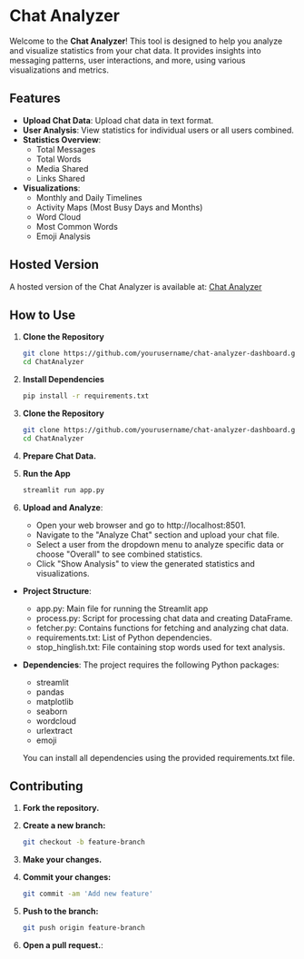 # Chat Analyzer

Welcome to the **Chat Analyzer**! This tool is designed to help you analyze and visualize statistics from your chat data. It provides insights into messaging patterns, user interactions, and more, using various visualizations and metrics.

## Features

- **Upload Chat Data**: Upload chat data in text format.
- **User Analysis**: View statistics for individual users or all users combined.
- **Statistics Overview**:
  - Total Messages
  - Total Words
  - Media Shared
  - Links Shared
- **Visualizations**:
  - Monthly and Daily Timelines
  - Activity Maps (Most Busy Days and Months)
  - Word Cloud
  - Most Common Words
  - Emoji Analysis

## Hosted Version

A hosted version of the Chat Analyzer is available at: [Chat Analyzer](https://analyzer-chat.streamlit.app/)


## How to Use

1. **Clone the Repository**
   ```bash
   git clone https://github.com/yourusername/chat-analyzer-dashboard.git
   cd ChatAnalyzer
2. **Install Dependencies**
   ```bash
   pip install -r requirements.txt
3. **Clone the Repository**
   ```bash
   git clone https://github.com/yourusername/chat-analyzer-dashboard.git
   cd ChatAnalyzer
4. **Prepare Chat Data.**

5. **Run the App**
   ```bash
   streamlit run app.py
5. **Upload and Analyze**:
   - Open your web browser and go to http://localhost:8501.
   - Navigate to the "Analyze Chat" section and upload your chat file.
   - Select a user from the dropdown menu to analyze specific data or choose "Overall" to see combined statistics.
   - Click "Show Analysis" to view the generated statistics and visualizations.

- **Project Structure**:
  - app.py: Main file for running the Streamlit app
  - process.py: Script for processing chat data and creating DataFrame.
  - fetcher.py: Contains functions for fetching and analyzing chat data.
  - requirements.txt: List of Python dependencies.
  - stop_hinglish.txt: File containing stop words used for text analysis.

- **Dependencies**:
  The project requires the following Python packages:
  - streamlit
  - pandas
  - matplotlib
  - seaborn
  - wordcloud
  - urlextract
  - emoji
    
  You can install all dependencies using the provided requirements.txt file.

## Contributing

1. **Fork the repository.**
   
2. **Create a new branch:**
   ```bash
   git checkout -b feature-branch

3. **Make your changes.**
   
4. **Commit your changes:**
   ```bash
   git commit -am 'Add new feature'

5. **Push to the branch:**
   ```bash
   git push origin feature-branch

6. **Open a pull request.**:
   

